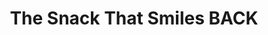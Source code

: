---
pid: ch874
title: The Snack That Smiles BACK
location_transcription: 
coordinates: "[-75.163121457433, 39.952319504917]"
zipcode: '19607'
gen_neighborhood: 
neighborhood: 
outside_phl: 'Reading PA '
age: '17'
age_range: 13-19
instagram: 
image_file_name: ch_874.jpg
proposal_transcription: 
topic: Food
topic_summary: '0'
type: Other No Form
keywords_other: 
credit: Diana Blatt
image_labels: 
twitter: 
facebook: 
permalink: "/monuments/ch874/"
layout: item-page
---